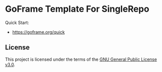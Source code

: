 # GoFrame Template For SingleRepo

Quick Start: 
- https://goframe.org/quick

## License

This project is licensed under the terms of the [GNU General Public License v3.0](https://www.gnu.org/licenses/gpl-3.0.html).
